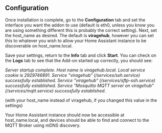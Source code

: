 ## Configuration

Once installation is complete, go to the **Configuration** tab and set the interface you want the addon to use (default is eth0, unless you know you are using something different this is probably the correct setting).  Next, set the host_name as desired.  The default is **viragehub**, however you can set this to whatever you wish to allow your Home Assistant instance to be discoverable on host_name.local.

Save your settings, return to the **Info** tab and click **Start**.  You can check on the **Logs** tab to see that the Add-on started up correctly, you should see:

*Server startup complete. Host name is viragehub.local. Local service cookie is 2929746891.
Service "viragehub" (/services/ssh.service) successfully established.
Service "viragehub" (/services/sftp-ssh.service) successfully established.
Service "Mosquitto MQTT server on viragehub" (/services/mqtt.service) successfully established.*

(with your host_name instead of viragehub, if you changed this value in the settings)

Your Home Assistant instance should now be accessible at host_name.local, and devices should be able to find and connect to the MQTT Broker using mDNS discovery.
